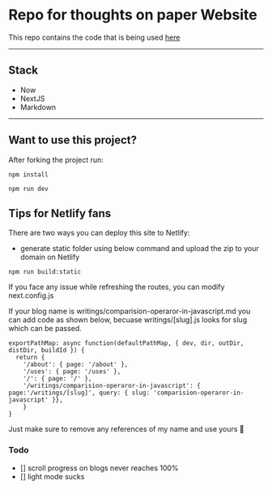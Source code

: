 # Repo for thoughts on paper Website

This repo contains the code that is being used [here](https://elyalamillo.com)

---

## Stack

- Now
- NextJS
- Markdown

---

## Want to use this project?

After forking the project run:

```
npm install
```

```
npm run dev
```

## Tips for Netlify fans

There are two ways you can deploy this site to Netlify:

- generate static folder using below command and upload the zip to your domain on Netlify

```
npm run build:static
```

If you face any issue while refreshing the routes, you can modify next.config.js

If your blog name is writings/comparision-operaror-in-javascript.md you can add code as
shown below, becuase writings/[slug].js looks for slug which can be passed.

```
exportPathMap: async function(defaultPathMap, { dev, dir, outDir, distDir, buildId }) {
  return {
    '/about': { page: '/about' },
    '/uses': { page: '/uses' },
    '/': { page: '/' },
    '/writings/comparision-operaror-in-javascript': { page:'/writings/[slug]', query: { slug: 'comparision-operaror-in-javascript' }},
    }
}
```

Just make sure to remove any references of my name and use yours 🙂

### Todo
- [] scroll progress on blogs never reaches 100%
- [] light mode sucks
